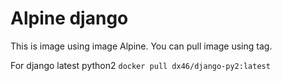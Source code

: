 # Alpine django 

This is image using image Alpine.
You can pull image using tag.

For django latest python2 `docker pull dx46/django-py2:latest`
